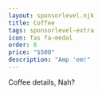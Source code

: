 ```yaml
---
layout: sponsorlevel.njk
title: Coffee
tags: sponsorlevel-extra
icon: fas fa-medal
order: 6
price: "$500"
description: "Amp 'em!"
---
```


Coffee details, Nah?